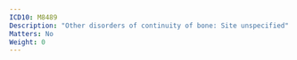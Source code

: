 ```yaml
---
ICD10: M8489
Description: "Other disorders of continuity of bone: Site unspecified"
Matters: No
Weight: 0
---
```

